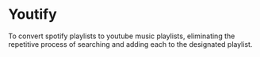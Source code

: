 # Youtify
To convert spotify playlists to youtube music playlists, eliminating the repetitive process of searching and adding each to the designated playlist.
